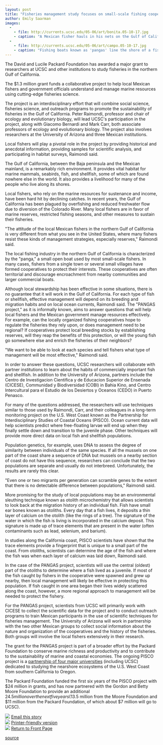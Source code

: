 ```yaml
---
layout: post
title: "Fisheries management study focuses on small-scale fishing cooperatives in the Gulf of California"
author: Emily Saarman
images:
  -
    - file: http://currents.ucsc.edu/05-06/art/bonita.05-10-17.jpg
    - caption: "A Mexican fisher hauls in his nets on the Gulf of California. Photos: Richard Cudney Bueno, University of Arizona"
  -
    - file: http://currents.ucsc.edu/05-06/art/campo.05-10-17.jpg
    - caption: "Fishing boats known as 'pangas' line the shore of a fishing village on the Gulf of California."
---
```


The David and Lucile Packard Foundation has awarded a major grant to researchers at UCSC and other institutions to study fisheries in the northern Gulf of California.

The $1.3 million grant funds a collaborative project to help local Mexican fishers and government officials understand and manage marine resources using cutting-edge fisheries science.

The project is an interdisciplinary effort that will combine social science, fisheries science, and outreach programs to promote the sustainability of fisheries in the Gulf of California. Peter Raimondi, professor and chair of ecology and evolutionary biology, will lead UCSC's participation in the project, along with Giacomo Bernardi and Mark Carr, both associate professors of ecology and evolutionary biology. The project also involves researchers at the University of Arizona and three Mexican institutions.

Local fishers will play a pivotal role in the project by providing historical and anecdotal information, providing samples for scientific analysis, and participating in habitat surveys, Raimondi said.

The Gulf of California, between the Baja peninsula and the Mexican mainland, is a remarkably rich environment. It provides vital habitat for marine mammals, seabirds, fish, and shellfish, some of which are found nowhere else in the world. It also provides a livelihood for many of the people who live along its shores.

Local fishers, who rely on the marine resources for sustenance and income, have been hard hit by declining catches. In recent years, the Gulf of California has been plagued by overfishing and reduced freshwater flow due to diversion of the Colorado River. Many local fishers are in favor of marine reserves, restricted fishing seasons, and other measures to sustain their fisheries.

"The attitude of the local Mexican fishers in the northern Gulf of California is very different from what you see in the United States, where many fishers resist these kinds of management strategies, especially reserves," Raimondi said.

The local fishing industry in the northern Gulf of California is characterized by the "panga," a small open boat used by most small-scale fishers. In many cases, fishers from a single town or several small villages have formed cooperatives to protect their interests. These cooperatives are often territorial and discourage encroachment from nearby communities and larger commercial boats.

Although local stewardship has been effective in some situations, there is no guarantee that it will work in the Gulf of California. For each type of fish or shellfish, effective management will depend on its breeding and migration habits and on local ocean currents, Raimondi said. The "PANGAS project," as it is informally known, aims to answer questions that will help local fishers and the Mexican government manage resources effectively. For example, can the locally organized fishing cooperatives hope to regulate the fisheries they rely upon, or does management need to be regional? If cooperatives protect local breeding stocks by establishing reserves, will they reap the benefits of this protection, or will the young fish go somewhere else and enrich the fisheries of their neighbors?

"We want to be able to look at each species and tell fishers what type of management will be most effective," Raimondi said.

In order to answer these questions, UCSC researchers will collaborate with partner institutions to learn about the habits of commercially important fish and shellfish. In addition to the University of Arizona, partners include the Centro de Investigacion Cientifica y de Educacion Superior de Ensenada (CICESE), Communidad y Biodiversidad (COBI) in Bahia Kino, and Centro Intercultural para el Estudio de los Desiertos y Oceanos (CEDO) in Puerto Penasco.

For many of the questions addressed, the researchers will use techniques similar to those used by Raimondi, Carr, and their colleagues in a long-term monitoring project on the U.S. West Coast known as the Partnership for Interdisciplinary Studies of Coastal Oceans (PISCO). Ocean current data will help scientists predict where free-floating larvae will end up when they finally settle down and transition to the juvenile phase. Other techniques will provide more direct data on local fish and shellfish populations.

Population genetics, for example, uses DNA to assess the degree of similarity between individuals of the same species. If all the mussels on one part of the coast share a sequence of DNA but mussels on a nearby section of coast do not have this sequence, researchers can conclude that the two populations are separate and usually do not interbreed. Unfortunately, the results are rarely this clear.

"Even one or two migrants per generation can scramble genes to the extent that there is no detectable difference between populations," Raimondi said.

More promising for the study of local populations may be an environmental sleuthing technique known as otolith microchemistry that allows scientists to look back at the migration history of an individual fish. Fish have small ear bones known as otoliths. Every day that a fish lives, it deposits a thin layer of calcium on the otolith (like the rings of a tree). The signature of the water in which the fish is living is incorporated in the calcium deposit. This signature is made up of trace elements that are present in the water (often contaminants such as lead, selenium, and barium).

In studies along the California coast, PISCO scientists have shown that the trace elements provide a fingerprint that is unique to a small part of the coast. From otoliths, scientists can determine the age of the fish and where the fish was when each layer of calcium was laid down, Raimondi said.

In the case of the PANGAS project, scientists will use the central (oldest) part of the otoliths to determine where a fish lived as a juvenile. If most of the fish caught by fishers in the cooperative were spawned and grew up nearby, then local management will likely be effective in protecting this population. If fish caught in one area began their lives widely scattered along the coast, however, a more regional approach to management will be needed to protect the fishery.

For the PANGAS project, scientists from UCSC will primarily work with CICESE to collect the scientific data for the project and to conduct outreach programs to train Mexican participants in the use of scientific techniques for fisheries management. The University of Arizona will work in partnership with the two other Mexican groups to collect social information about the nature and organization of the cooperatives and the history of the fisheries. Both groups will involve the local fishers extensively in their research.

The grant for the PANGAS project is part of a broader effort by the Packard Foundation to conserve marine richness and productivity and to contribute to the sustainability of marine and coastal economies. The ongoing PISCO project is a [partnership of four major universities][1] (including UCSC) dedicated to studying the nearshore ecosystems of the U.S. West Coast from southern California to Oregon.

The Packard Foundation funded the first six years of the PISCO project with $24 million in grants, and has now partnered with the Gordon and Betty Moore Foundation to provide an additional $24.5 million over the next five years ($13.5 million from the Moore Foundation and $11 million from the Packard Foundation, of which about $7 million will go to UCSC).

![][2] [Email this story][3]  
![][2] [Printer-friendly version][4]  
![][2] [Return to Front Page][5]

[1]: http://www.piscoweb.org
[2]: ../../images/bulletarrow.gif
[3]: javascript:url();document.f1.submit();
[4]: javascript:popUp();
[5]: http://currents.ucsc.edu/

[source](http://www1.ucsc.edu/currents/05-06/10-17/fisheries.asp "Permalink to fisheries")
